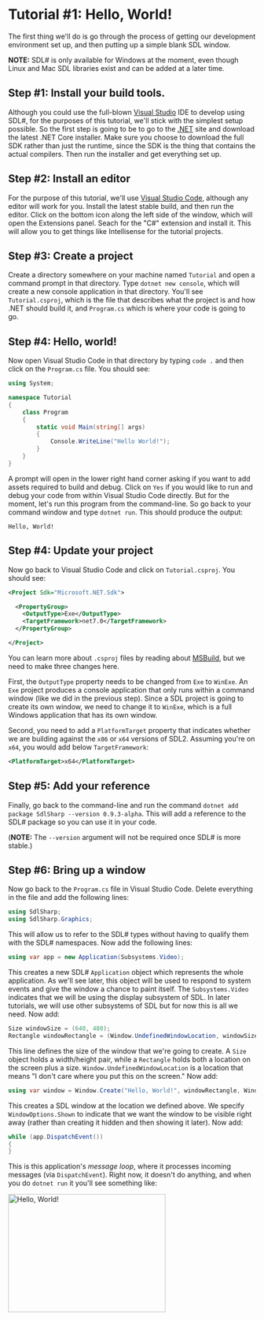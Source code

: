 # Tutorial #1: Hello, World!

The first thing we'll do is go through the process of getting our development environment set up, and then putting up a simple blank SDL window.

**NOTE:** SDL# is only available for Windows at the moment, even though Linux and Mac SDL libraries exist and can be added at a later time.

## Step #1: Install your build tools.

Although you could use the full-blown [Visual Studio](https://visualstudio.microsoft.com/) IDE to develop using SDL#, for the purposes of this tutorial, we'll stick with the simplest setup possible. So the first step is going to be to go to the [.NET](https://dotnet.microsoft.com/) site and download the latest .NET Core installer. Make sure you choose to download the full SDK rather than just the runtime, since the SDK is the thing that contains the actual compilers. Then run the installer and get everything set up.

## Step #2: Install an editor

For the purpose of this tutorial, we'll use [Visual Studio Code](https://code.visualstudio.com/), although any editor will work for you. Install the latest stable build, and then run the editor. Click on the bottom icon along the left side of the window, which will open the Extensions panel. Seach for the "C#" extension and install it. This will allow you to get things like Intellisense for the tutorial projects.

## Step #3: Create a project

Create a directory somewhere on your machine named `Tutorial` and open a command prompt in that directory. Type `dotnet new console`, which will create a new console application in that directory. You'll see `Tutorial.csproj`, which is the file that describes what the project is and how .NET should build it, and `Program.cs` which is where your code is going to go.

## Step #4: Hello, world!

Now open Visual Studio Code in that directory by typing `code .` and then click on the `Program.cs` file. You should see:

```csharp
using System;

namespace Tutorial
{
    class Program
    {
        static void Main(string[] args)
        {
            Console.WriteLine("Hello World!");
        }
    }
}
```

A prompt will open in the lower right hand corner asking if you want to add assets required to build and debug. Click on `Yes` if you would like to run and debug your code from within Visual Studio Code directly. But for the moment, let's run this program from the command-line. So go back to your command window and type `dotnet run`. This should produce the output:

```Hello, World!```

## Step #4: Update your project

Now go back to Visual Studio Code and click on `Tutorial.csproj`. You should see:

```xml
<Project Sdk="Microsoft.NET.Sdk">

  <PropertyGroup>
    <OutputType>Exe</OutputType>
    <TargetFramework>net7.0</TargetFramework>
  </PropertyGroup>

</Project>
```

You can learn more about `.csproj` files by reading about [MSBuild](https://docs.microsoft.com/en-us/visualstudio/msbuild/msbuild), but we need to make three changes here.

First, the `OutputType` property needs to be changed from `Exe` to `WinExe`. An `Exe` project produces a console application that only runs within a command window (like we did in the previous step). Since a SDL project is going to create its own window, we need to change it to `WinExe`, which is a full Windows application that has its own window.

Second, you need to add a `PlatformTarget` property that indicates whether we are building against the `x86` or `x64` versions of SDL2. Assuming you're on `x64`, you would add below `TargetFramework`:

```xml
<PlatformTarget>x64</PlatformTarget>
```

## Step #5: Add your reference

Finally, go back to the command-line and run the command `dotnet add package SdlSharp --version 0.9.3-alpha`. This will add a reference to the SDL# package so you can use it in your code.

(**NOTE:** The `--version` argument will not be required once SDL# is more stable.)

## Step #6: Bring up a window

Now go back to the `Program.cs` file in Visual Studio Code. Delete everything in the file and add the following lines:

```csharp
using SdlSharp;
using SdlSharp.Graphics;
```

This will allow us to refer to the SDL# types without having to qualify them with the SDL# namespaces. Now add the following lines:

```csharp
using var app = new Application(Subsystems.Video);
```

This creates a new SDL# `Application` object which represents the whole application. As we'll see later, this object will be used to respond to system events and give the window a chance to paint itself. The `Subsystems.Video` indicates that we will be using the display subsystem of SDL. In later tutorials, we will use other subsystems of SDL but for now this is all we need. Now add:

```csharp
Size windowSize = (640, 480);
Rectangle windowRectangle = (Window.UndefinedWindowLocation, windowSize);
```

This line defines the size of the window that we're going to create. A `Size` object holds a width/height pair, while a `Rectangle` holds both a location on the screen plus a size. `Window.UndefinedWindowLocation` is a location that means "I don't care where you put this on the screen." Now add:

```csharp
using var window = Window.Create("Hello, World!", windowRectangle, WindowOptions.Shown);
```

This creates a SDL window at the location we defined above. We specify `WindowOptions.Shown` to indicate that we want the window to be visible right away (rather than creating it hidden and then showing it later). Now add:

```csharp
while (app.DispatchEvent())
{
}
```

This is this application's _message loop_, where it processes incoming messages (via `DispatchEvent`). Right now, it doesn't do anything, and when you do `dotnet run` it you'll see something like:

<img src="window.png" title="Hello, World!" width="320" height="240"/>
